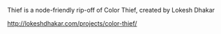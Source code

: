 Thief is a node-friendly rip-off of Color Thief, created by Lokesh Dhakar

http://lokeshdhakar.com/projects/color-thief/